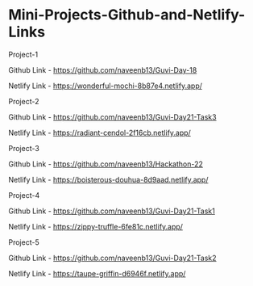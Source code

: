 # Mini-Projects-Github-and-Netlify-Links

Project-1

Github Link - https://github.com/naveenb13/Guvi-Day-18

Netlify Link - https://wonderful-mochi-8b87e4.netlify.app/

Project-2

Github Link - https://github.com/naveenb13/Guvi-Day21-Task3

Netlify Link - https://radiant-cendol-2f16cb.netlify.app/

Project-3

Github Link - https://github.com/naveenb13/Hackathon-22

Netlify Link - https://boisterous-douhua-8d9aad.netlify.app/

Project-4

Github Link - https://github.com/naveenb13/Guvi-Day21-Task1

Netlify Link - https://zippy-truffle-6fe81c.netlify.app/

Project-5

Github Link - https://github.com/naveenb13/Guvi-Day21-Task2

Netlify Link - https://taupe-griffin-d6946f.netlify.app/
